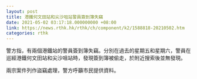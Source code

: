 ```yaml
---
layout: post
title: 港鐵何文田站和尖沙咀站警員簽到簿失竊
date: 2021-05-02 03:17:18.000000000 +08:00
link: https://news.rthk.hk/rthk/ch/component/k2/1588818-20210502.htm
categories: rthk
---
```


警方指，有兩個港鐵站的警員簽到簿失竊。分別在過去的星期五和星期六，警員在巡經港鐵何文田站和尖沙咀站時，發現簽到簿被偷走，於附近搜索後並無發現。

兩宗案件列作盜竊處理，警方呼籲市民提供資料。
